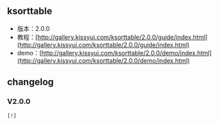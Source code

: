 ## ksorttable

* 版本：2.0.0
* 教程：[http://gallery.kissyui.com/ksorttable/2.0.0/guide/index.html](http://gallery.kissyui.com/ksorttable/2.0.0/guide/index.html)
* demo：[http://gallery.kissyui.com/ksorttable/2.0.0/demo/index.html](http://gallery.kissyui.com/ksorttable/2.0.0/demo/index.html)

## changelog

### V2.0.0

    [!]


